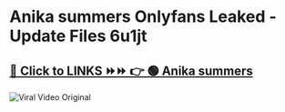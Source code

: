 
 # Anika summers Onlyfans Leaked - Update Files 6u1jt

## <h2><a href="https://clipsfans.com/Anika_summers&ref=git">🔗 Click to LINKS ⏩⏩ 👉 🟢 Anika summers </a></h2>

<a href="https://clipsfans.com/Anika_summers&ref=git" rel="nofollow" data-target="animated-image.originalLink"><img src="https://i.ibb.co.com/xMMVF88/686577567.gif" alt="Viral Video Original" style="max-width: 100%; display: inline-block;" data-target="animated-image.originalImage"></a>

